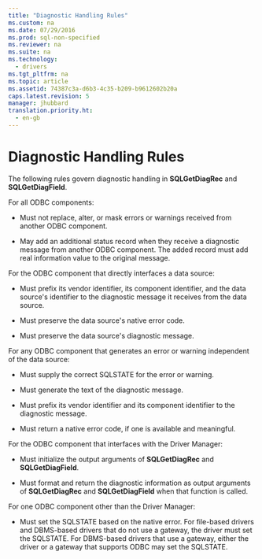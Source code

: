 ```yaml
---
title: "Diagnostic Handling Rules"
ms.custom: na
ms.date: 07/29/2016
ms.prod: sql-non-specified
ms.reviewer: na
ms.suite: na
ms.technology: 
  - drivers
ms.tgt_pltfrm: na
ms.topic: article
ms.assetid: 74387c3a-d6b3-4c35-b209-b9612602b20a
caps.latest.revision: 5
manager: jhubbard
translation.priority.ht: 
  - en-gb
---
```

# Diagnostic Handling Rules
The following rules govern diagnostic handling in **SQLGetDiagRec** and **SQLGetDiagField**.  
  
 For all ODBC components:  
  
-   Must not replace, alter, or mask errors or warnings received from another ODBC component.  
  
-   May add an additional status record when they receive a diagnostic message from another ODBC component. The added record must add real information value to the original message.  
  
 For the ODBC component that directly interfaces a data source:  
  
-   Must prefix its vendor identifier, its component identifier, and the data source's identifier to the diagnostic message it receives from the data source.  
  
-   Must preserve the data source's native error code.  
  
-   Must preserve the data source's diagnostic message.  
  
 For any ODBC component that generates an error or warning independent of the data source:  
  
-   Must supply the correct SQLSTATE for the error or warning.  
  
-   Must generate the text of the diagnostic message.  
  
-   Must prefix its vendor identifier and its component identifier to the diagnostic message.  
  
-   Must return a native error code, if one is available and meaningful.  
  
 For the ODBC component that interfaces with the Driver Manager:  
  
-   Must initialize the output arguments of **SQLGetDiagRec** and **SQLGetDiagField**.  
  
-   Must format and return the diagnostic information as output arguments of **SQLGetDiagRec** and **SQLGetDiagField** when that function is called.  
  
 For one ODBC component other than the Driver Manager:  
  
-   Must set the SQLSTATE based on the native error. For file-based drivers and DBMS-based drivers that do not use a gateway, the driver must set the SQLSTATE. For DBMS-based drivers that use a gateway, either the driver or a gateway that supports ODBC may set the SQLSTATE.